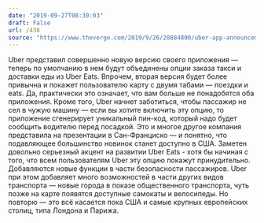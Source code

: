 ```yaml
---
date: "2019-09-27T08:30:03"
draft: False
url: /438
source: "https://www.theverge.com/2019/9/26/20884800/uber-app-announcement-ubereats-safety-transit-updates"
---
```


Uber представил совершенно новую версию своего приложения — теперь по умолчанию в нем будут объединены опции заказа такси и доставки еды из Uber Eats. Впрочем, вторая версия будет более привычна и покажет пользователю карту с двумя табами — поездки и eats. Да, практически это означает, что вам больше не понадобятся оба приложения. 
Кроме того, Uber начнет заботиться, чтобы пассажир не сел в чужую машину — если вы хотите включить эту опцию, то приложение сгенерирует уникальный пин-код, который надо будет сообщить водителю перед посадкой.
Это и многое другое компания представила на презентации в Сан-Франциско — и понятно, что подавляющее большинство новинок станет доступно в США. Заметен довольно серьезный акцент на развитии Uber Eats - хотя бы начиная с того, что всем пользователям Uber эту опцию покажут принудительно. Добавляются новые функции в части безопасности пассажиров. Uber при этом добавляет много возможностей в части других видов транспорта — новые города в показе общественного транспорта, чуть позже на карте появятся доступные самокаты и велосипеды.
Но повторю — это всё касается пока США и самые крупных европейских столиц, типа Лондона и Парижа.
